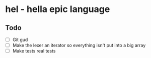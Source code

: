 # hel - **h**ella **e**pic **l**anguage

## Todo
- [ ] Git gud
- [ ] Make the lexer an iterator so everything isn't put into a big array
- [ ] Make tests real tests
